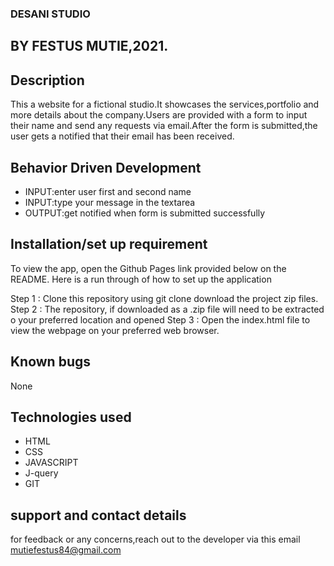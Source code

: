 ### DESANI STUDIO
## BY FESTUS MUTIE,2021.
## Description
This a website for a fictional studio.It showcases the services,portfolio and more details about the company.Users are provided with a form to input their name and send any requests via email.After the form is submitted,the user gets a notified that their email has been received.
## Behavior Driven Development
* INPUT:enter user first and second name
* INPUT:type your message in the textarea
* OUTPUT:get notified when form is submitted successfully
## Installation/set up requirement
To view the app, open the Github Pages link provided below on the README. Here is a run through of how to set up the application

Step 1 : Clone this repository using git clone  download the project zip files. Step 2 : The repository, if downloaded as a .zip file will need to be extracted o your preferred location and opened Step 3 : Open the index.html file to view the webpage on your preferred web browser.

## Known bugs
None

## Technologies used
* HTML
* CSS
* JAVASCRIPT
* J-query
* GIT

## support and contact details
for feedback or any concerns,reach out to the developer via this email mutiefestus84@gmail.com
